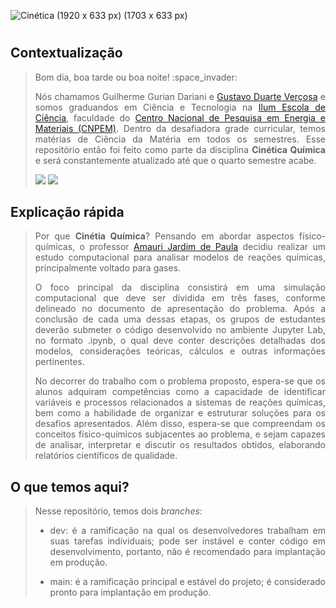 ![Cinética (1920 x 633 px) (1703 x 633 px)](https://github.com/guilhermeilum/CQ/assets/107042962/8aa4b241-8b2d-4422-be80-38088fd099b8)
<h1 align="center"> </h1>

<h2 align="left"> Contextualização </h2>
<blockquote> 
<p align="justify"> Bom dia, boa tarde ou boa noite! :space_invader: </p>
<p align="justify"> Nós chamamos Guilherme Gurian Dariani e <a href="https://linktr.ee/gustavovercosa">Gustavo Duarte Verçosa</a> e somos graduandos em Ciência e Tecnologia na <a href="https://ilum.cnpem.br/">Ilum Escola de Ciência</a>, faculdade do <a href="https://cnpem.br/">Centro Nacional de Pesquisa em Energia e Materiais (CNPEM)</a>. Dentro da desafiadora grade curricular, temos matérias de Ciência da Matéria em todos os semestres. Esse repositório então foi feito como parte da disciplina <strong>Cinética Química</strong> e será constantemente atualizado até que o quarto semestre acabe.</p>
<img src="https://img.shields.io/badge/STATUS-Em%20desenvolvimento-576CFB"> <img src="https://img.shields.io/badge/LICENCE-GNU%20General%20Public%20License%20v3.0-75CA75">
</blockquote> 

<h2 align="left"> Explicação rápida </h2>
<blockquote> 
<p align="justify"> Por que <strong>Cinétia Química</strong>? Pensando em abordar aspectos físico-químicas, o professor <a href="https://github.com/amaurijp">Amauri Jardim de Paula</a> decidiu realizar um estudo computacional para analisar modelos de reações químicas, principalmente voltado para gases.</p>
<p align="justify"> O foco principal da disciplina consistirá em uma simulação computacional que deve ser dividida em três fases, conforme delineado no documento de apresentação do problema. Após a conclusão de cada uma dessas etapas, os grupos de estudantes deverão submeter o código desenvolvido no ambiente Jupyter Lab, no formato .ipynb, o qual deve conter descrições detalhadas dos modelos, considerações teóricas, cálculos e outras informações pertinentes.</p>
<p align="justify"> No decorrer do trabalho com o problema proposto, espera-se que os alunos adquiram competências como a capacidade de identificar variáveis e processos relacionados a sistemas de reações químicas, bem como a habilidade de organizar e estruturar soluções para os desafios apresentados. Além disso, espera-se que compreendam os conceitos físico-químicos subjacentes ao problema, e sejam capazes de analisar, interpretar e discutir os resultados obtidos, elaborando relatórios científicos de qualidade.</p>
</blockquote> 

<h2 align="left"> O que temos aqui? </h2>
<blockquote> 
<p align="justify"> Nesse repositório, temos dois <i>branches</i>:</p>
<ul>
  <li><p align="justify">dev: é a ramificação na qual os desenvolvedores trabalham em suas tarefas individuais; pode ser instável e conter código em desenvolvimento, portanto, não é recomendado para implantação em produção. </p></li>
  <li><p align="justify">main: é a ramificação principal e estável do projeto; é considerado pronto para implantação em produção.</p></li>
</ul>
</blockquote>

